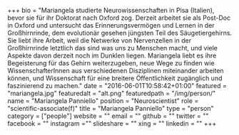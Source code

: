 +++
bio = "Mariangela studierte Neurowissenschaften in Pisa (Italien), bevor sie für ihr Doktorat nach Oxford zog. Derzeit arbeitet sie als Post-Doc in Oxford und untersucht das Erinnerungsvermögen und Lernen in der Großhirnrinde, dem evolutionär gesehen jüngsten Teil des Säugetiergehirns. Sie liebt ihre Arbeit, weil die Netwerke von Nervenzellen in der Großhirnrinde letztlich das sind was uns zu Menschen macht, und viele Aspekte davon derzeit noch im Dunklen liegen. Mariangela liebt es ihre Begeisterung für das Gehirn weiterzugeben, neue Wege zu finden wie WissenschafterInnen aus verschiedenen Disziplinen miteinander arbeiten können, und Wissenschaft für eine breitere Öffentlichkeit zugänglich und faszinierend zu machen."
date = "2016-06-01T10:58:42+01:00"
featured = "mariangela.jpg"
featuredalt = "alt.png"
featuredpath = "/img/person/"
name = "Mariangela Panniello"
position = "Neuroscientist"
role = "scientific-associate(f)"
title = "Mariangela Panniello"
type = "person"
category = ["people"]
website = ""
email = ""
github = ""
twitter = ""
facebook = ""
instagram =""
slideshare = ""
xing = ""
linkedin = ""
+++
